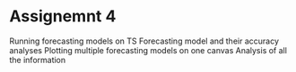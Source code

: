 # Assignemnt 4
Running forecasting models on TS
Forecasting model and their accuracy analyses
Plotting multiple forecasting models on one canvas
Analysis of all the information
